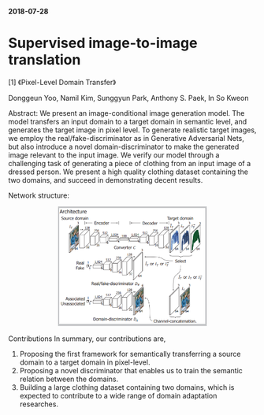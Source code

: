 
**2018-07-28**

# Supervised image-to-image translation

[1] 《Pixel-Level Domain Transfer》

Donggeun Yoo, Namil Kim, Sunggyun Park, Anthony S. Paek, In So Kweon

Abstract: We present an image-conditional image generation model. The model transfers an input domain to a target domain in semantic level, and generates the target image in pixel level. To generate realistic target images, we employ the real/fake-discriminator as in Generative Adversarial Nets, but also introduce a novel domain-discriminator to make the generated image relevant to the input image. We verify our model through a challenging task of generating a piece of clothing from an input image of a dressed person. We present a high quality clothing dataset containing the two domains, and succeed in demonstrating decent results.

Network structure:

<p align="center"><img width="60%" src="PLDT.png" /></p>

Contributions In summary, our contributions are,
1. Proposing the first framework for semantically transferring a source domain to a target domain in pixel-level.
2. Proposing a novel discriminator that enables us to train the semantic relation between the domains.
3. Building a large clothing dataset containing two domains, which is expected to contribute to a wide range of domain adaptation researches.
